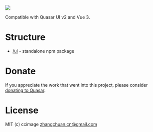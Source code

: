 <img src="https://img.shields.io/npm/v/quasar-ui-toolbox-web.svg?label=quasar-ui-toolbox-web">


Compatible with Quasar UI v2 and Vue 3.

# Structure
* [/ui](ui) - standalone npm package


# Donate
If you appreciate the work that went into this project, please consider [donating to Quasar](https://donate.quasar.dev).

# License
MIT (c) ccimage <zhangchuan.cn@gmail.com>
